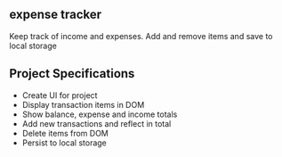 ## expense tracker

Keep track of income and expenses. Add and remove items and save to local storage


## Project Specifications

- Create UI for project
- Display transaction items in DOM
- Show balance, expense and income totals
- Add new transactions and reflect in total 
- Delete items from DOM
- Persist to local storage